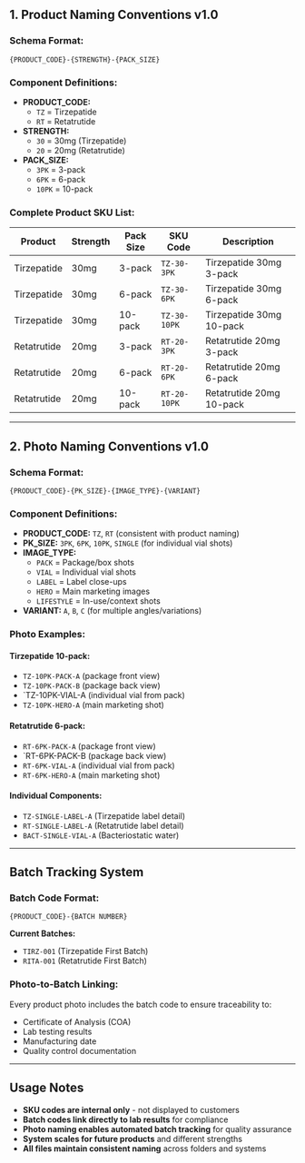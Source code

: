## 1. Product Naming Conventions v1.0

### **Schema Format:**
```
{PRODUCT_CODE}-{STRENGTH}-{PACK_SIZE}
```

### **Component Definitions:**
- **PRODUCT_CODE:** 
  - `TZ` = Tirzepatide
  - `RT` = Retatrutide
- **STRENGTH:** 
  - `30` = 30mg (Tirzepatide)
  - `20` = 20mg (Retatrutide)
- **PACK_SIZE:**
  - `3PK` = 3-pack
  - `6PK` = 6-pack
  - `10PK` = 10-pack

### **Complete Product SKU List:**

| Product | Strength | Pack Size | **SKU Code** | Description |
|---------|----------|-----------|--------------|-------------|
| Tirzepatide | 30mg | 3-pack | `TZ-30-3PK` | Tirzepatide 30mg 3-pack |
| Tirzepatide | 30mg | 6-pack | `TZ-30-6PK` | Tirzepatide 30mg 6-pack |
| Tirzepatide | 30mg | 10-pack | `TZ-30-10PK` | Tirzepatide 30mg 10-pack |
| Retatrutide | 20mg | 3-pack | `RT-20-3PK` | Retatrutide 20mg 3-pack |
| Retatrutide | 20mg | 6-pack | `RT-20-6PK` | Retatrutide 20mg 6-pack |
| Retatrutide | 20mg | 10-pack | `RT-20-10PK` | Retatrutide 20mg 10-pack |

---

## 2. Photo Naming Conventions v1.0

### **Schema Format:**
```
{PRODUCT_CODE}-{PK_SIZE}-{IMAGE_TYPE}-{VARIANT}
```

### **Component Definitions:**
- **PRODUCT_CODE:** `TZ`, `RT` (consistent with product naming)
- **PK_SIZE:** `3PK`, `6PK`, `10PK`, `SINGLE` (for individual vial shots)
- **IMAGE_TYPE:**
  - `PACK` = Package/box shots
  - `VIAL` = Individual vial shots
  - `LABEL` = Label close-ups
  - `HERO` = Main marketing images
  - `LIFESTYLE` = In-use/context shots
- **VARIANT:** `A`, `B`, `C` (for multiple angles/variations)

### **Photo Examples:**

#### **Tirzepatide 10-pack:**
- `TZ-10PK-PACK-A` (package front view)
- `TZ-10PK-PACK-B` (package back view)
- `TZ-10PK-VIAL-A (individual vial from pack)
- `TZ-10PK-HERO-A` (main marketing shot)

#### **Retatrutide 6-pack:**
- `RT-6PK-PACK-A` (package front view)
- `RT-6PK-PACK-B (package back view)
- `RT-6PK-VIAL-A` (individual vial from pack)
- `RT-6PK-HERO-A` (main marketing shot)

#### **Individual Components:**
- `TZ-SINGLE-LABEL-A` (Tirzepatide label detail)
- `RT-SINGLE-LABEL-A` (Retatrutide label detail)
- `BACT-SINGLE-VIAL-A` (Bacteriostatic water)

---

## Batch Tracking System

### **Batch Code Format:**
```
{PRODUCT_CODE}-{BATCH NUMBER}
```

**Current Batches:**
- `TIRZ-001` (Tirzepatide First Batch)
- `RITA-001` (Retatrutide First Batch)

### **Photo-to-Batch Linking:**
Every product photo includes the batch code to ensure traceability to:
- Certificate of Analysis (COA)
- Lab testing results
- Manufacturing date
- Quality control documentation

---

## Usage Notes

- **SKU codes are internal only** - not displayed to customers
- **Batch codes link directly to lab results** for compliance
- **Photo naming enables automated batch tracking** for quality assurance
- **System scales for future products** and different strengths
- **All files maintain consistent naming** across folders and systems
